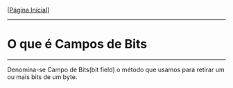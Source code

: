 [[Página Inicial](../prog_c/home.md)]

---

# O que é Campos de Bits

---


Denomina-se Campo de Bits(bit field) o método que usamos para retirar um ou mais bits de um byte.

